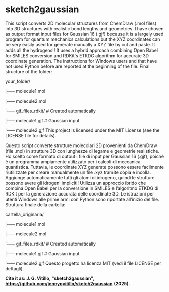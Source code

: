 # sketch2gaussian
This script converts 2D molecular structures from ChemDraw (.mol files) into 3D structures with realistic bond lengths and geometries. I have chosen as output format input files for Gaussian 16 (.gjf) because it is a largely used program for quantum mechanics calculations but the XYZ coordinates can be very easily used for generate manually a XYZ file by cut and paste. It adds all the hydrogens!! It uses a hybrid approach combining Open Babel for SMILES conversion and RDKit's ETKDG algorithm for accurate 3D coordinate generation. The instructions for Windows users and that have not used Python before are reported at the beginning of the file. Final structure of the folder:

your_folder/

├── molecule1.mol

├── molecule2.mol

└── gjf_files_rdkit/ # Created automatically

├── molecule1.gjf         # Gaussian input

└── molecule2.gjf
This project is licensed under the MIT License (see the LICENSE file for details).

Questo script converte strutture molecolari 2D provenienti da ChemDraw (file .mol) in strutture 3D con lunghezze di legame e geometrie realistiche. Ho scelto come formato di output i file di input per Gaussian 16 (.gjf), poiché è un programma ampiamente utilizzato per i calcoli di meccanica quantistica. Tuttavia, le coordinate XYZ generate possono essere facilmente riutilizzate per creare manualmente un file .xyz tramite copia e incolla. Aggiunge automaticamente tutti gli atomi di idrogeno, quindi le strutture possono avere gli idrogeni impliciti! Utilizza un approccio ibrido che combina Open Babel per la conversione in SMILES e l’algoritmo ETKDG di RDKit per la generazione accurata delle coordinate 3D. Le istruzioni per utenti Windows alle prime armi con Python sono riportate all’inizio del file. Struttura finale della cartella:

cartella_originaria/

├── molecule1.mol

├── molecule2.mol

└── gjf_files_rdkit/ # Created automatically

├── molecule1.gjf         # Gaussian input

└── molecule2.gjf
Questo progetto ha licenza MIT (vedi il file LICENSE per dettagli).

**Cite it as:
J. G. Vitillo, "sketch2gaussian", https://github.com/jennygvitillo/sketch2gaussian (2025).**
